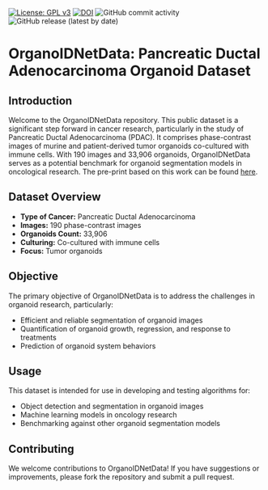 [![License: GPL v3](https://img.shields.io/badge/License-GPLv3-blue.svg)](https://www.gnu.org/licenses/gpl-3.0)
[![DOI](https://zenodo.org/badge/689260336.svg)](https://zenodo.org/doi/10.5281/zenodo.10630730)
![GitHub commit activity](https://img.shields.io/github/commit-activity/m/ajinkya-kulkarni/PyOrganoIDNet)
![GitHub release (latest by date)](https://img.shields.io/github/v/release/ajinkya-kulkarni/PyOrganoIDNet)

# OrganoIDNetData: Pancreatic Ductal Adenocarcinoma Organoid Dataset

## Introduction
Welcome to the OrganoIDNetData repository. This public dataset is a significant step forward in cancer research, particularly in the study of Pancreatic Ductal Adenocarcinoma (PDAC). It comprises phase-contrast images of murine and patient-derived tumor organoids co-cultured with immune cells. With 190 images and 33,906 organoids, OrganoIDNetData serves as a potential benchmark for organoid segmentation models in oncological research.
The pre-print based on this work can be found [here](https://www.biorxiv.org/content/10.1101/2024.02.12.580032v1.full.pdf).

## Dataset Overview
- **Type of Cancer:** Pancreatic Ductal Adenocarcinoma
- **Images:** 190 phase-contrast images
- **Organoids Count:** 33,906
- **Culturing:** Co-cultured with immune cells
- **Focus:** Tumor organoids

## Objective
The primary objective of OrganoIDNetData is to address the challenges in organoid research, particularly:
- Efficient and reliable segmentation of organoid images
- Quantification of organoid growth, regression, and response to treatments
- Prediction of organoid system behaviors

## Usage
This dataset is intended for use in developing and testing algorithms for:
- Object detection and segmentation in organoid images
- Machine learning models in oncology research
- Benchmarking against other organoid segmentation models

## Contributing
We welcome contributions to OrganoIDNetData! If you have suggestions or improvements, please fork the repository and submit a pull request.
